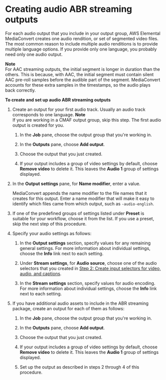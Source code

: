 # Creating audio ABR streaming outputs<a name="audio-abr-streaming-outputs"></a>

For each audio output that you include in your output group, AWS Elemental MediaConvert creates one audio rendition, or set of segmented video files\. The most common reason to include multiple audio renditions is to provide multiple language options\. If you provide only one language, you probably need only one audio output\.

**Note**  
For AAC streaming outputs, the initial segment is longer in duration than the others\. This is because, with AAC, the initial segment must contain silent AAC pre\-roll samples before the audible part of the segment\. MediaConvert accounts for these extra samples in the timestamps, so the audio plays back correctly\. 

**To create and set up audio ABR streaming outputs**

1. Create an output for your first audio track\. Usually an audio track corresponds to one language\.
**Note**  
If you are working in a CMAF output group, skip this step\. The first audio output is created for you\.

   1. In the **Job** pane, choose the output group that you're working in\.

   1. In the **Outputs** pane, choose **Add output**\. 

   1. Choose the output that you just created\.

   1. If your output includes a group of video settings by default, choose **Remove video** to delete it\. This leaves the **Audio 1** group of settings displayed\.

1. In the **Output settings** pane, for **Name modifier**, enter a value\.

   MediaConvert appends the name modifier to the file names that it creates for this output\. Enter a name modifier that will make it easy to identify which files came from which output, such as `-audio-english`\.

1. If one of the predefined groups of settings listed under **Preset** is suitable for your workflow, choose it from the list\. If you use a preset, skip the next step of this procedure\.

1. Specify your audio settings as follows:

   1. In the **Output settings** section, specify values for any remaining general settings\. For more information about individual settings, choose the **Info** link next to each setting\.

   1. Under **Stream settings**, for **Audio source**, choose one of the audio selectors that you created in [Step 2: Create input selectors for video, audio, and captions](create-selectors.md)\.

   1. In the **Stream settings** section, specify values for audio encoding\. For more information about individual settings, choose the **Info** link next to each setting\.

1. If you have additional audio assets to include in the ABR streaming package, create an output for each of them as follows:

   1. In the **Job** pane, choose the output group that you're working in\.

   1. In the **Outputs** pane, choose **Add output**\. 

   1. Choose the output that you just created\.

   1. If your output includes a group of video settings by default, choose **Remove video** to delete it\. This leaves the **Audio 1** group of settings displayed\.

   1. Set up the output as described in steps 2 through 4 of this procedure\.